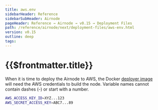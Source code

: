 ```yaml
---
title: aws.env
sidebarHeader: Reference
sidebarSubHeader: Airnode
pageHeader: Reference → Airnode → v0.15 → Deployment Files
path: /reference/airnode/next/deployment-files/aws-env.html
version: v0.15
outline: deep
tags:
---
```


<VersionWarning/>

<PageHeader/>

<SearchHighlight/>

<FlexStartTag/>

# {{$frontmatter.title}}

When it is time to deploy the Airnode to AWS, the Docker
[deployer image](/reference/airnode/next/docker/deployer-image.md) will need the
AWS credentials to build the node. Variable names cannot contain dashes (-) or
start with a number.

```bash
AWS_ACCESS_KEY_ID=XYZ...123
AWS_SECRET_ACCESS_KEY=ABC7...89
```

<FlexEndTag/>
